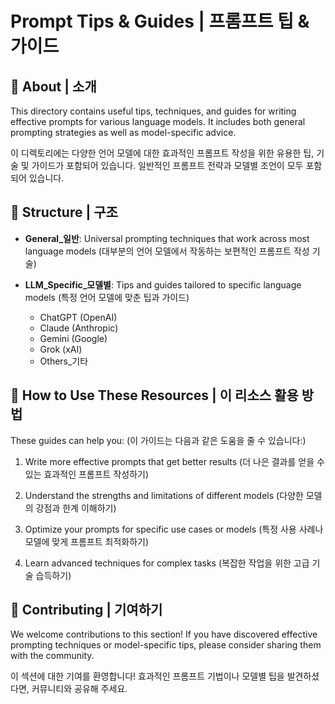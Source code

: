# Prompt Tips & Guides | 프롬프트 팁 & 가이드

## 🌟 About | 소개

This directory contains useful tips, techniques, and guides for writing effective prompts for various language models. It includes both general prompting strategies as well as model-specific advice.

이 디렉토리에는 다양한 언어 모델에 대한 효과적인 프롬프트 작성을 위한 유용한 팁, 기술 및 가이드가 포함되어 있습니다. 일반적인 프롬프트 전략과 모델별 조언이 모두 포함되어 있습니다.

## 📂 Structure | 구조

- **General_일반**: Universal prompting techniques that work across most language models
  (대부분의 언어 모델에서 작동하는 보편적인 프롬프트 작성 기술)
  
- **LLM_Specific_모델별**: Tips and guides tailored to specific language models
  (특정 언어 모델에 맞춘 팁과 가이드)
  - ChatGPT (OpenAI)
  - Claude (Anthropic)
  - Gemini (Google)
  - Grok (xAI)
  - Others_기타

## 🧠 How to Use These Resources | 이 리소스 활용 방법

These guides can help you:
(이 가이드는 다음과 같은 도움을 줄 수 있습니다:)

1. Write more effective prompts that get better results
   (더 나은 결과를 얻을 수 있는 효과적인 프롬프트 작성하기)
   
2. Understand the strengths and limitations of different models
   (다양한 모델의 강점과 한계 이해하기)
   
3. Optimize your prompts for specific use cases or models
   (특정 사용 사례나 모델에 맞게 프롬프트 최적화하기)
   
4. Learn advanced techniques for complex tasks
   (복잡한 작업을 위한 고급 기술 습득하기)

## 🚀 Contributing | 기여하기

We welcome contributions to this section! If you have discovered effective prompting techniques or model-specific tips, please consider sharing them with the community.

이 섹션에 대한 기여를 환영합니다! 효과적인 프롬프트 기법이나 모델별 팁을 발견하셨다면, 커뮤니티와 공유해 주세요.

